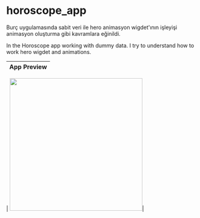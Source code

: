 # horoscope_app

Burç uygulamasında sabit veri ile hero animasyon wigdet'ının işleyişi animasyon oluşturma gibi kavramlara eğinildi. 

In the Horoscope app working with dummy data. I try to understand how to work hero wigdet and animations. 

|              App Preview             |
| :----------------------------------: |

| <a href=" https://user-images.githubusercontent.com/41169476/150301962-957b48e6-3bc7-4894-b254-f32629832085.mov" target="_blank"><img src="preview.gif" width="350"></a>|

